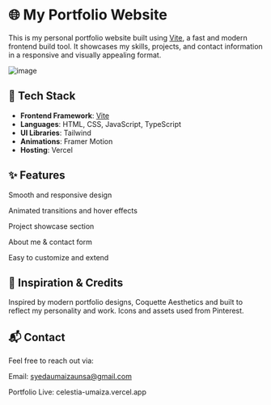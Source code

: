 # 🌐 My Portfolio Website

This is my personal portfolio website built using [Vite](https://vitejs.dev/), a fast and modern frontend build tool. It showcases my skills, projects, and contact information in a responsive and visually appealing format.

![image](https://github.com/user-attachments/assets/d7d77dcf-5181-444b-9a62-172e36ae047c)
<!-- Optional preview image -->

## 🚀 Tech Stack

- **Frontend Framework**: [Vite](https://vitejs.dev/)
- **Languages**: HTML, CSS, JavaScript, TypeScript
- **UI Libraries**: Tailwind
- **Animations**: Framer Motion
- **Hosting**: Vercel

## ✨ Features
Smooth and responsive design

Animated transitions and hover effects

Project showcase section

About me & contact form

Easy to customize and extend

## 🧠 Inspiration & Credits
Inspired by modern portfolio designs, Coquette Aesthetics and built to reflect my personality and work. Icons and assets used from Pinterest.

## 📬 Contact
Feel free to reach out via:

Email: syedaumaizaunsa@gmail.com

Portfolio Live: celestia-umaiza.vercel.app


